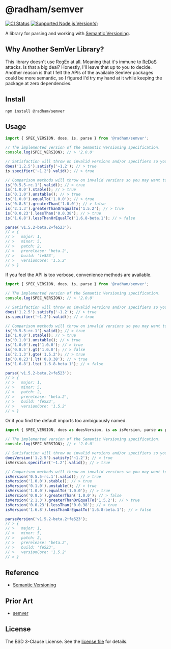 @radham/semver
==============
[![CI Status][CI BADGE]][CI PAGE]
[![Supported Node.js Version(s)][NODE BADGE]][NODE PAGE]

A library for parsing and working with [Semantic Versioning](https://semver.org/).

Why Another SemVer Library?
---------------------------
This library doesn't use RegEx at all. Meaning that it's immune to [ReDoS](https://en.wikipedia.org/wiki/ReDoS) attacks. Is that a big deal? Honestly, I'll leave that up to you to decide. Another reason is that I felt the APIs of the available SemVer packages could be more semantic, so I figured I'd try my hand at it while keeping the package at zero dependencies.

Install
-------
```shell
npm install @radham/semver
```

Usage
-----
```javascript
import { SPEC_VERSION, does, is, parse } from '@radham/semver';

// The implemented version of the Semantic Versioning specification.
console.log(SPEC_VERSION); // > '2.0.0'

// Satisfaction will throw on invalid versions and/or specifiers so you may want to validate first.
does('1.2.5').satisfy('~1.2'); // > true
is.specifier('~1.2').valid(); // > true

// Comparison methods will throw on invalid versions so you may want to validate first.
is('0.5.5-rc.1').valid(); // > true
is('1.0.0').stable(); // > true
is('0.1.0').unstable(); // > true
is('1.0.0').equalTo('1.0.0'); // > true
is('0.8.5').greaterThan('1.0.0'); // > false
is('2.1.3').greaterThanOrEqualTo('1.5.2'); // > true
is('0.0.23').lessThan('0.0.38'); // > true
is('1.6.8').lessThanOrEqualTo('1.6.8-beta.1'); // > false

parse('v1.5.2-beta.2+fe523');
// > {
// >   major: 1,
// >   minor: 5,
// >   patch: 2,
// >   prerelease: 'beta.2',
// >   build: 'fe523',
// >   versionCore: '1.5.2'
// > }
```

If you feel the API is too verbose, convenience methods are available.

```javascript
import { SPEC_VERSION, does, is, parse } from '@radham/semver';

// The implemented version of the Semantic Versioning specification.
console.log(SPEC_VERSION); // > '2.0.0'

// Satisfaction will throw on invalid versions and/or specifiers so you may want to validate first.
does('1.2.5').satisfy('~1.2'); // > true
is.specifier('~1.2').valid(); // > true

// Comparison methods will throw on invalid versions so you may want to validate first.
is('0.5.5-rc.1').valid(); // > true
is('1.0.0').stable(); // > true
is('0.1.0').unstable(); // > true
is('1.0.0').eq('1.0.0'); // > true
is('0.8.5').gt('1.0.0'); // > false
is('2.1.3').gte('1.5.2'); // > true
is('0.0.23').lt('0.0.38'); // > true
is('1.6.8').lte('1.6.8-beta.1'); // > false

parse('v1.5.2-beta.2+fe523');
// > {
// >   major: 1,
// >   minor: 5,
// >   patch: 2,
// >   prerelease: 'beta.2',
// >   build: 'fe523',
// >   versionCore: '1.5.2'
// > }
```

Or if you find the default imports too ambiguously named.

```javascript
import { SPEC_VERSION, does as doesVersion, is as isVersion, parse as parseVersion } from '@radham/semver';

// The implemented version of the Semantic Versioning specification.
console.log(SPEC_VERSION); // > '2.0.0'

// Satisfaction will throw on invalid versions and/or specifiers so you may want to validate first.
doesVersion('1.2.5').satisfy('~1.2'); // > true
isVersion.specifier('~1.2').valid(); // > true

// Comparison methods will throw on invalid versions so you may want to validate first.
isVersion('0.5.5-rc.1').valid(); // > true
isVersion('1.0.0').stable(); // > true
isVersion('0.1.0').unstable(); // > true
isVersion('1.0.0').equalTo('1.0.0'); // > true
isVersion('0.8.5').greaterThan('1.0.0'); // > false
isVersion('2.1.3').greaterThanOrEqualTo('1.5.2'); // > true
isVersion('0.0.23').lessThan('0.0.38'); // > true
isVersion('1.6.8').lessThanOrEqualTo('1.6.8-beta.1'); // > false

parseVersion('v1.5.2-beta.2+fe523');
// > {
// >   major: 1,
// >   minor: 5,
// >   patch: 2,
// >   prerelease: 'beta.2',
// >   build: 'fe523',
// >   versionCore: '1.5.2'
// > }
```

Reference
---------
* [Semantic Versioning](https://semver.org/)

Prior Art
---------
* [semver](https://github.com/npm/node-semver#readme)

License
-------
The BSD 3-Clause License. See the [license file](LICENSE) for details.

[CI BADGE]: https://github.com/jbenner-radham/semver.js/actions/workflows/ci.yaml/badge.svg
[CI PAGE]: https://github.com/jbenner-radham/semver.js/actions/workflows/ci.yaml
[NODE BADGE]: https://img.shields.io/node/v/@radham/semver.svg
[NODE PAGE]: https://nodejs.org/
